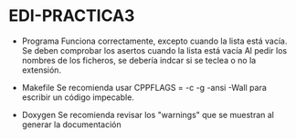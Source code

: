 # EDI-PRACTICA3
+ Programa 
Funciona correctamente, excepto cuando la lista está vacía.
Se deben comprobar los asertos cuando la lista está vacía
Al pedir los nombres de los ficheros, se debería indcar si se teclea o no la extensión.

+ Makefile
Se recomienda usar
CPPFLAGS = -c -g -ansi -Wall
para escribir un código impecable.

+ Doxygen
Se recomienda revisar los "warnings" que se muestran al generar la documentación
